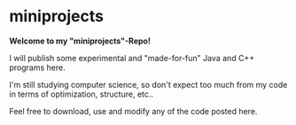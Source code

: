 # miniprojects

**Welcome to my "miniprojects"-Repo!** 

I will publish some experimental and "made-for-fun" Java and C++ programs here. 

I'm still studying computer science, so don't expect too much from my code in terms of optimization, structure, etc..

Feel free to download, use and modify any of the code posted here.
